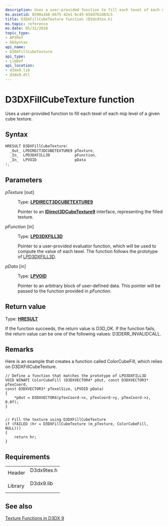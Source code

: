 ```yaml
---
description: Uses a user-provided function to fill each texel of each mip level of a given cube texture.
ms.assetid: 0390a1b6-6675-42e1-bc45-65dd7b2d83c5
title: D3DXFillCubeTexture function (D3dx9tex.h)
ms.topic: reference
ms.date: 05/31/2018
topic_type:
- APIRef
- kbSyntax
api_name:
- D3DXFillCubeTexture
api_type:
- LibDef
api_location:
- d3dx9.lib
- d3dx9.dll
---
```


# D3DXFillCubeTexture function

Uses a user-provided function to fill each texel of each mip level of a given cube texture.

## Syntax


```C++
HRESULT D3DXFillCubeTexture(
  _Out_ LPDIRECT3DCUBETEXTURE9 pTexture,
  _In_  LPD3DXFILL3D           pFunction,
  _In_  LPVOID                 pData
);
```



## Parameters

<dl> <dt>

*pTexture* \[out\]
</dt> <dd>

Type: **[**LPDIRECT3DCUBETEXTURE9**](/windows/win32/api/d3d9helper/nn-d3d9helper-idirect3dcubetexture9)**

Pointer to an [**IDirect3DCubeTexture9**](/windows/win32/api/d3d9helper/nn-d3d9helper-idirect3dcubetexture9) interface, representing the filled texture.

</dd> <dt>

*pFunction* \[in\]
</dt> <dd>

Type: **[LPD3DXFILL3D](lpd3dxfill3d.md)**

Pointer to a user-provided evaluator function, which will be used to compute the value of each texel. The function follows the prototype of [LPD3DXFILL3D](lpd3dxfill3d.md).

</dd> <dt>

*pData* \[in\]
</dt> <dd>

Type: **[**LPVOID**](../winprog/windows-data-types.md)**

Pointer to an arbitrary block of user-defined data. This pointer will be passed to the function provided in *pFunction*.

</dd> </dl>

## Return value

Type: **[**HRESULT**](https://msdn.microsoft.com/library/Bb401631(v=MSDN.10).aspx)**

If the function succeeds, the return value is D3D\_OK. If the function fails, the return value can be one of the following values: D3DERR\_INVALIDCALL.

## Remarks

Here is an example that creates a function called ColorCubeFill, which relies on D3DXFillCubeTexture.


```
// Define a function that matches the prototype of LPD3DXFILL3D
VOID WINAPI ColorCubeFill (D3DXVECTOR4* pOut, const D3DXVECTOR3* pTexCoord, 
const D3DXVECTOR3* pTexelSize, LPVOID pData)
{
    *pOut = D3DXVECTOR4(pTexCoord->x, pTexCoord->y, pTexCoord->z, 0.0f);
}
    
    
// Fill the texture using D3DXFillCubeTexture
if (FAILED (hr = D3DXFillCubeTexture (m_pTexture, ColorCubeFill, NULL)))
{
    return hr;
}
```



## Requirements



|                    |                                                                                       |
|--------------------|---------------------------------------------------------------------------------------|
| Header<br/>  | <dl> <dt>D3dx9tex.h</dt> </dl> |
| Library<br/> | <dl> <dt>D3dx9.lib</dt> </dl>  |



## See also

<dl> <dt>

[Texture Functions in D3DX 9](dx9-graphics-reference-d3dx-functions-texture.md)
</dt> </dl>

 

 
